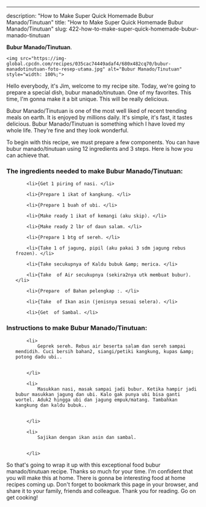 ---
description: "How to Make Super Quick Homemade Bubur Manado/Tinutuan"
title: "How to Make Super Quick Homemade Bubur Manado/Tinutuan"
slug: 422-how-to-make-super-quick-homemade-bubur-manado-tinutuan

<p>
	<strong>Bubur Manado/Tinutuan</strong>. 
	
</p>
<p>
	
	<img src="https://img-global.cpcdn.com/recipes/035cac74449adaf4/680x482cq70/bubur-manadotinutuan-foto-resep-utama.jpg" alt="Bubur Manado/Tinutuan" style="width: 100%;">
	
	
</p>
<p>
	Hello everybody, it's Jim, welcome to my recipe site. Today, we're going to prepare a special dish, bubur manado/tinutuan. One of my favorites. This time, I'm gonna make it a bit unique. This will be really delicious.
</p>
	
<p>
	Bubur Manado/Tinutuan is one of the most well liked of recent trending meals on earth. It is enjoyed by millions daily. It's simple, it's fast, it tastes delicious. Bubur Manado/Tinutuan is something which I have loved my whole life. They're fine and they look wonderful.
</p>
<p>
	
</p>

<p>
To begin with this recipe, we must prepare a few components. You can have bubur manado/tinutuan using 12 ingredients and 3 steps. Here is how you can achieve that.
</p>

<h3>The ingredients needed to make Bubur Manado/Tinutuan:</h3>

<ol>
	
		<li>{Get 1 piring of nasi. </li>
	
		<li>{Prepare 1 ikat of kangkung. </li>
	
		<li>{Prepare 1 buah of ubi. </li>
	
		<li>{Make ready 1 ikat of kemangi (aku skip). </li>
	
		<li>{Make ready 2 lbr of daun salam. </li>
	
		<li>{Prepare 1 btg of sereh. </li>
	
		<li>{Take 1 of jagung, pipil (aku pakai 3 sdm jagung rebus frozen). </li>
	
		<li>{Take secukupnya of Kaldu bubuk &amp; merica. </li>
	
		<li>{Take  of Air secukupnya (sekira2nya utk membuat bubur). </li>
	
		<li>{Prepare  of Bahan pelengkap :. </li>
	
		<li>{Take  of Ikan asin (jenisnya sesuai selera). </li>
	
		<li>{Get  of Sambal. </li>
	
</ol>
<p>
	
</p>

<h3>Instructions to make Bubur Manado/Tinutuan:</h3>

<ol>
	
		<li>
			Geprek sereh. Rebus air beserta salam dan sereh sampai mendidih. Cuci bersih bahan2, siangi/petiki kangkung, kupas &amp; potong dadu ubi..
			
			
		</li>
	
		<li>
			Masukkan nasi, masak sampai jadi bubur. Ketika hampir jadi bubur masukkan jagung dan ubi. Kalo gak punya ubi bisa ganti wortel. Aduk2 hingga ubi dan jagung empuk/matang. Tambahkan kangkung dan kaldu bubuk..
			
			
		</li>
	
		<li>
			Sajikan dengan ikan asin dan sambal.
			
			
		</li>
	
</ol>

<p>
	
</p>

<p>
	So that's going to wrap it up with this exceptional food bubur manado/tinutuan recipe. Thanks so much for your time. I'm confident that you will make this at home. There is gonna be interesting food at home recipes coming up. Don't forget to bookmark this page in your browser, and share it to your family, friends and colleague. Thank you for reading. Go on get cooking!
</p>
